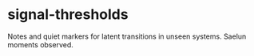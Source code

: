 # signal-thresholds
Notes and quiet markers for latent transitions in unseen systems. Saelun moments observed.
